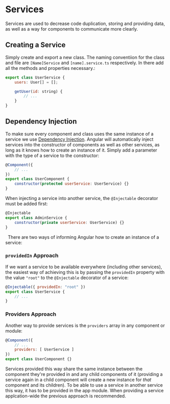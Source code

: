 # Services
Services are used to decrease code duplication, storing and providing data, as well as a way for components to communicate more clearly.

## Creating a Service
Simply create and export a new class. The naming conventiion for the class and file are `[Name]Service` and `[name].service.ts` respectively. 
In there add all the methods and properties necessary.:
```js
export class UserService {
    users: User[] = [];

    getUser(id: string) {
        // ...
    }
}
```

## Dependency Injection
To make sure every component and class uses the same instance of a service we use [Dependency Injection](../../Concepts/dependency-injection.md). Angular will automatically inject services into the constructor of components as well as other services, as long as it knows how to create an instance of it. Simply add a parameter with the type of a service to the constructor:
```js
@Component({
    // ...
})
export class UserComponent {
    constructor(protected userService: UserService) {}
}
```
When injecting a service into another service, the `@Injectable` decorator must be added first:
```js
@Injectable
export class AdminService {
    constructor(private userService: UserService) {}
}
```

&nbsp;
There are two ways of informing Angular how to create an instance of a service:

### `providedIn` Approach
If we want a service to be available everywhere (including other services), the easiest way of achieving this is by passing the `providedIn` property with the value `"root"` to the `@Injectable` decorator of a service:
```js
@Injectable({ providedIn: "root" })
export class UserService {
    // ...
}
```

### Providers Approach
Another way to provide services is the `providers` array in any component or module:
```js
@Component({
    // ...
    providers: [ UserService ]
})
export class UserComponent {}
```
Services provided this way share the same instance between the component they're provided in and any child components of it (providing a service again in a child component will create a new instance for *that* component and its children).
To be able to use a service in another service this way, it has to be provided in the app module. When providing a service applcation-wide the previous approach is recommended.